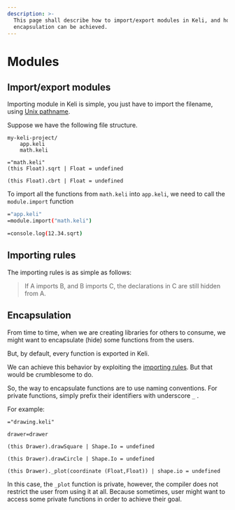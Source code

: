 ```yaml
---
description: >-
  This page shall describe how to import/export modules in Keli, and how
  encapsulation can be achieved.
---
```


# Modules

## Import/export modules

Importing module in Keli is simple, you just have to import the filename, using [Unix pathname](https://www.geeksforgeeks.org/absolute-relative-pathnames-unix/).

Suppose we have the following file structure.

```text
my-keli-project/
    app.keli
    math.keli
```

```text
="math.keli"
(this Float).sqrt | Float = undefined

(this Float).cbrt | Float = undefined
```

To import all the functions from `math.keli` into `app.keli`, we need to call the `module.import` function

```bash
="app.keli"
=module.import("math.keli")

=console.log(12.34.sqrt)
```

## Importing rules

The importing rules is as simple as follows:

> If A imports B, and B imports C, the declarations in C are still hidden from A.

## Encapsulation

From time to time, when we are creating libraries for others to consume, we might want to encapsulate \(hide\) some functions from the users.

But, by default, every function is exported in Keli.

We can achieve this behavior by exploiting the [importing rules](modules.md#importing-rules). But that would be crumblesome to do.

So, the way to encapsulate functions are to use naming conventions. For private functions, simply prefix their identifiers with underscore `_` .

For example:

```text
="drawing.keli"

drawer=drawer

(this Drawer).drawSquare | Shape.Io = undefined

(this Drawer).drawCircle | Shape.Io = undefined

(this Drawer)._plot(coordinate (Float,Float)) | shape.io = undefined
```

In this case, the `_plot` function is private, however, the compiler does not restrict the user from using it at all. Because sometimes, user might want to access some private functions in order to achieve their goal.

